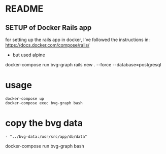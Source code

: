# README

## SETUP of Docker Rails app

for setting up the rails app in docker, I've followed the instructions in:
https://docs.docker.com/compose/rails/

- but used alpine

docker-compose run bvg-graph rails new . --force --database=postgresql


# usage
    docker-compose up
    docker-compose exec bvg-graph bash


# copy the bvg data   
    - "../bvg-data:/usr/src/app/db/data"


docker-compose run bvg-graph bash
